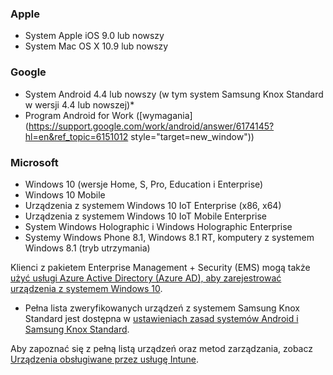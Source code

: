 

### <a name="apple"></a>Apple
  - System Apple iOS 9.0 lub nowszy
  - System Mac OS X 10.9 lub nowszy

### <a name="google"></a>Google
  - System Android 4.4 lub nowszy (w tym system Samsung Knox Standard w wersji 4.4 lub nowszej)*
  - Program Android for Work ([wymagania](https://support.google.com/work/android/answer/6174145?hl=en&ref_topic=6151012 style="target=new_window"))

### <a name="microsoft"></a>Microsoft
  - Windows 10 (wersje Home, S, Pro, Education i Enterprise)
  - Windows 10 Mobile
  - Urządzenia z systemem Windows 10 IoT Enterprise (x86, x64)
  - Urządzenia z systemem Windows 10 IoT Mobile Enterprise
  - System Windows Holographic i Windows Holographic Enterprise
  - Systemy Windows Phone 8.1, Windows 8.1 RT, komputery z systemem Windows 8.1 (tryb utrzymania)

Klienci z pakietem Enterprise Management + Security (EMS) mogą także [użyć usługi Azure Active Directory (Azure AD), aby zarejestrować urządzenia z systemem Windows 10](/intune-classic/deploy-use/set-up-windows-device-management-with-microsoft-intune#azure-active-directory-enrollment).

* Pełna lista zweryfikowanych urządzeń z systemem Samsung Knox Standard jest dostępna w [ustawieniach zasad systemów Android i Samsung Knox Standard](/intune-classic/android-policy-settings-in-microsoft-intune.md#supported-samsung-knox-standard-devices).

Aby zapoznać się z pełną listą urządzeń oraz metod zarządzania, zobacz [Urządzenia obsługiwane przez usługę Intune](/intune/supported-devices-browsers#intune-supported-devices).
